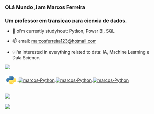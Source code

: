 ### OLá Mundo ,i am Marcos Ferreira

### Um professor em transiçao  para ciencia de dados.


- 🌱 oI'm currently studyinout: Python, Power BI, SQL

- 📫  email: marcosferreira123@hotmail.com

- 💡I'm interested in everything related to data: IA, Machine Learning e Data Science.

<div align="left">
  <a href="https://github.com/maferrepy">
  <img height="180em" src="https://github-readme-stats.vercel.app/api?username=maferrepy&show_icons=true&theme=dracula&include_all_commits=true&count_private=true"/>

</div>
  
<div style="display: inline_block"><br>
  
  
  <img align="center" alt="marcos-Python" height="30" width="40" src="https://raw.githubusercontent.com/devicons/devicon/master/icons/python/python-original.svg">
  <i class="devicon-kaggle-original-wordmark"></i>
  <img align = "center" alt="marcos-Python" height="30" width="40" src="https://cdn.jsdelivr.net/gh/devicons/devicon/icons/kaggle/kaggle-original-wordmark.svg" >
   <img align = "center" alt="marcos-Python" height="30" width="40"src="https://cdn.jsdelivr.net/gh/devicons/devicon/icons/pandas/pandas-original-wordmark.svg" />
  <img align = "center" alt="marcos-Python" height="30" width="40"src="https://cdn.jsdelivr.net/gh/devicons/devicon/icons/tensorflow/tensorflow-original.svg" />
</div>
  
  ##
  
  
  <div>  
  <a href="https://instagram.com/marcosferreira1015" target="_blank"><img src="https://img.shields.io/badge/-Instagram-%23E4405F?style=for-the-badge&logo=instagram&logoColor=white" target="_blank"></a> 
  
  <a href="https://www.linkedin.com/in/maferrei/" target="_blank"><img src="https://img.shields.io/badge/-LinkedIn-%230077B5?style=for-the-badge&logo=linkedin&logoColor=white" target="_blank"></a> 
 

     
</div>
  
